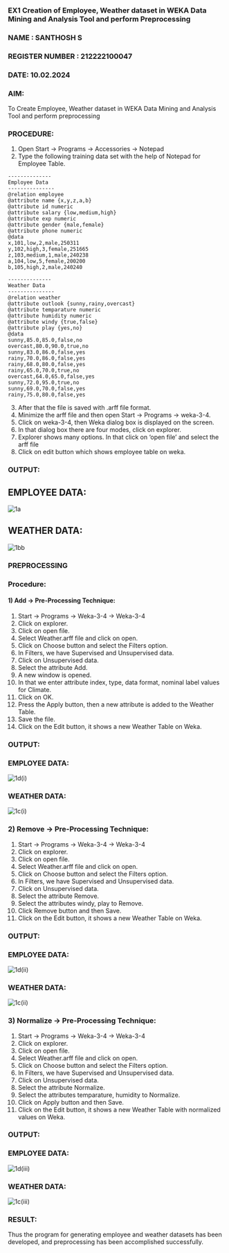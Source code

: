 ### EX1 Creation of Employee, Weather dataset in WEKA Data Mining and Analysis Tool and perform Preprocessing
### NAME : SANTHOSH S
### REGISTER NUMBER : 212222100047
### DATE: 10.02.2024
### AIM: 
  To Create Employee, Weather dataset in WEKA Data Mining and Analysis Tool and perform preprocessing
### PROCEDURE: 
1) Open Start -> Programs -> Accessories -> Notepad
2) Type the following training data set with the help of Notepad for Employee Table.

```
--------------
Employee Data
---------------
@relation employee
@attribute name {x,y,z,a,b}
@attribute id numeric
@attribute salary {low,medium,high}
@attribute exp numeric
@attribute gender {male,female}
@attribute phone numeric
@data
x,101,low,2,male,250311
y,102,high,3,female,251665
z,103,medium,1,male,240238
a,104,low,5,female,200200
b,105,high,2,male,240240

--------------
Weather Data
---------------
@relation weather
@attribute outlook {sunny,rainy,overcast}
@attribute temparature numeric
@attribute humidity numeric
@attribute windy {true,false}
@attribute play {yes,no}
@data
sunny,85.0,85.0,false,no
overcast,80.0,90.0,true,no
sunny,83.0,86.0,false,yes
rainy,70.0,86.0,false,yes
rainy,68.0,80.0,false,yes
rainy,65.0,70.0,true,no
overcast,64.0,65.0,false,yes
sunny,72.0,95.0,true,no
sunny,69.0,70.0,false,yes
rainy,75.0,80.0,false,yes
```
3) After that the file is saved with .arff file format.
4) Minimize the arff file and then open Start -> Programs -> weka-3-4.
5) Click on weka-3-4, then Weka dialog box is displayed on the screen.
6) In that dialog box there are four modes, click on explorer.
7) Explorer shows many options. In that click on ‘open file’ and select the arff file
8) Click on edit button which shows employee table on weka.

### OUTPUT:

## EMPLOYEE DATA:

![1a](https://github.com/MrSanthosh-dev/WDM_EXP1/assets/117916573/f07d3de3-e213-4373-bb77-1f903c12f17a)

## WEATHER DATA:

![1bb](https://github.com/MrSanthosh-dev/WDM_EXP1/assets/117916573/729a9527-4617-48d0-8e0f-a1620fb832d2)

### PREPROCESSING
### Procedure:
#### 1) Add -> Pre-Processing Technique:
1) Start -> Programs -> Weka-3-4 -> Weka-3-4
2) Click on explorer.
3) Click on open file.
4) Select Weather.arff file and click on open.
5) Click on Choose button and select the Filters option.
6) In Filters, we have Supervised and Unsupervised data.
7) Click on Unsupervised data.
8) Select the attribute Add.
9) A new window is opened.
10) In that we enter attribute index, type, data format, nominal label values for Climate.
11) Click on OK.
12) Press the Apply button, then a new attribute is added to the Weather Table.
13) Save the file.
14) Click on the Edit button, it shows a new Weather Table on Weka.

### OUTPUT:

### EMPLOYEE DATA:

![1d(i)](https://github.com/MrSanthosh-dev/WDM_EXP1/assets/117916573/db2357be-1e24-403f-a01c-db41b8de78cf)

### WEATHER DATA:

![1c(i)](https://github.com/MrSanthosh-dev/WDM_EXP1/assets/117916573/5bd1fc56-2026-4052-8943-d50734b0b0ec)

### 2) Remove -> Pre-Processing Technique:

1) Start -> Programs -> Weka-3-4 -> Weka-3-4
2) Click on explorer.
3) Click on open file.
4) Select Weather.arff file and click on open.
5) Click on Choose button and select the Filters option.
6) In Filters, we have Supervised and Unsupervised data.
7) Click on Unsupervised data.
8) Select the attribute Remove.
9) Select the attributes windy, play to Remove.
10) Click Remove button and then Save.
11) Click on the Edit button, it shows a new Weather Table on Weka.

### OUTPUT:

### EMPLOYEE DATA:

![1d(ii)](https://github.com/MrSanthosh-dev/WDM_EXP1/assets/117916573/48b5772c-99cf-45cc-b779-b2a1c847b5db)

### WEATHER DATA:

![1c(ii)](https://github.com/MrSanthosh-dev/WDM_EXP1/assets/117916573/a95ec296-d820-4414-b15e-02a273f71aec)

### 3) Normalize -> Pre-Processing Technique:

1) Start -> Programs -> Weka-3-4 -> Weka-3-4
2) Click on explorer.
3) Click on open file.
4) Select Weather.arff file and click on open.
5) Click on Choose button and select the Filters option.
6) In Filters, we have Supervised and Unsupervised data.
7) Click on Unsupervised data.
8) Select the attribute Normalize.
9) Select the attributes temparature, humidity to Normalize.
10) Click on Apply button and then Save.
11) Click on the Edit button, it shows a new Weather Table with normalized values on Weka.

### OUTPUT:

### EMPLOYEE DATA:

![1d(iii)](https://github.com/MrSanthosh-dev/WDM_EXP1/assets/117916573/bb176702-2705-4c97-8ecc-abc0ae3143f0)

### WEATHER DATA:

![1c(iii)](https://github.com/MrSanthosh-dev/WDM_EXP1/assets/117916573/7d18a87f-0678-4f50-9d19-fbd7e7a523e3)

### RESULT: 
  Thus the program for generating employee and weather datasets has been developed, and preprocessing has been accomplished successfully.
